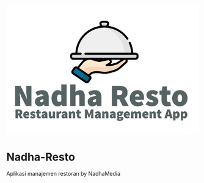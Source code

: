 <img src='https://github.com/haxorsprogramming/All-Project/blob/master/nadha_produk/nadha_resto.png?raw=true'>

# Nadha-Resto
Aplikasi manajemen restoran by NadhaMedia
